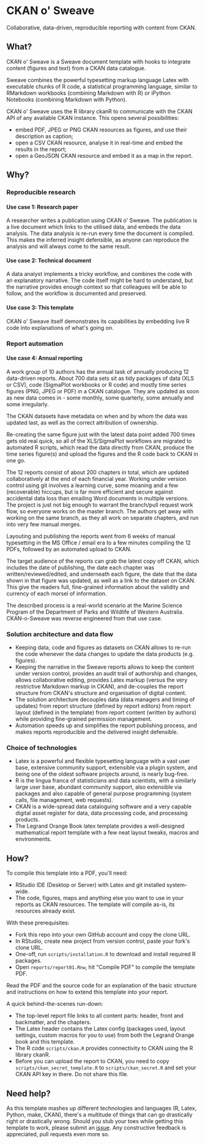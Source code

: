 # CKAN o' Sweave
Collaborative, data-driven, reproducible reporting with content from CKAN.

## What?
CKAN o' Sweave is a Sweave document template with hooks to integrate content
(figures and text) from a CKAN data catalogue.

Sweave combines the powerful typesetting markup language Latex with executable 
chunks of R code, a statistical programming language, similar to RMarkdown 
workbooks (combining Markdown with R) or iPython Notebooks (combining Markdown 
with Python).

CKAN o' Sweave uses the R library ckanR to communicate with the CKAN API of any
available CKAN instance. This opens several possibilities:

* embed PDF, JPEG or PNG CKAN resources as figures, and use their description as 
caption;
* open a CSV CKAN resource, analyse it in real-time and embed the results in the
report;
* open a GeoJSON CKAN resource and embed it as a map in the report.

## Why?

### Reproducible research
#### Use case 1: Research paper
A researcher writes a publication using CKAN o' Sweave. The publication is a 
live document which links to the utilised data, and embeds the data analysis. 
The data analysis is re-run every time the document is compiled. This makes the
inferred insight defensible, as anyone can reproduce the analysis and will always
come to the same result.

#### Use case 2: Technical document
A data analyst implements a tricky workflow, and combines the code with an 
explanatory narrative. The code itself might be hard to understand, but the narrative
provides enough context so that colleagues will be able to follow, and the 
workflow is documented and preserved.

#### Use case 3: This template
CKAN o' Sweave itself demonstrates its capabilities by embedding live R code
into explanations of what's going on.


### Report automation
#### Use case 4: Annual reporting
A work group of 10 authors has the annual task of annually producing 12 
data-driven reports. About 700 data sets sit as tidy packages of data (XLS or CSV), 
code (SigmaPlot workbooks or R code) and mostly time series figures (PNG, JPEG 
or PDF) in a CKAN catalogue. They are updated as soon as new data comes in - 
some monthly, some quarterly, some annually and some irregularly.

The CKAN datasets have metadata on when and by whom the data was updated last,
as well as the correct attribution of ownership.

Re-creating the same figure just with the latest data point added 700 times gets old
real quick, so all of the XLS/SigmaPlot workflows are migrated to automated R scripts,
which read the data directly from CKAN, produce the time series figure(s) and 
upload the figures and the R code back to CKAN in one go.

The 12 reports consist of about 200 chapters in total, which are updated 
collaboratively at the end of each financial year. Working under version control 
using git involves a learning curve, some moaning and a few (recoverable) hiccups,
but is far more efficient and secure against accidental data loss than 
emailing Word documents in multiple versions. The project is just not big enough
to warrant the branch/pull request work flow, so everyone works on the master branch.
The authors get away with working on the same branch, as they all work on separate
chapters, and run into very few manual merges.

Layouting and publishing the reports went from 6 weeks of manual typesetting 
in the MS Office / email era to a few minutes compiling the 12 PDFs, 
followed by an automated upload to CKAN.

The target audience of the reports can grab the latest copy off CKAN, which includes
the date of publishing, the date each chapter was written/reviewed/edited, and 
underneath each figure, the date that the data shown in that figure was updated,
as well as a link to the dataset on CKAN. This give the readers full, fine-grained
information about the validity and currency of each morsel of information.

The described process is a real-world scenario at the Marine Science Program of 
the Department of Parks and Wildlife of Western Australia. CKAN-o-Sweave was 
reverse engineered from that use case.

### Solution architecture and data flow

* Keeping data, code and figures as datasets on CKAN allows to re-run the code
whenever the data changes to update the data products (e.g. figures).
* Keeping the narrative in the Sweave reports allows to keep the content under
version control, provides an audit trail of authorship and changes, allows
collaborative editing, provides Latex markup (versus the very restrictive 
Markdown markup in CKAN), and de-couples the report structure from CKAN's structure
and organisation of digital content.
* The solution architecture decouples data (data managers and timing of updates) 
from report structure (defined by report editors) 
from report layout (defined in the template)
from report content (written by authors) while providing fine-grained 
permission management.
* Automation speeds up and simplifies the report publishing process, and makes
reports reproducible and the delivered insight defensible.

### Choice of technologies

* Latex is a powerful and flexible typesetting language with a vast user base, 
extensive community support, extensible via a plugin system, and being one of 
the oldest software projects around, is nearly bug-free.
* R is the lingua franca of statisticians and data scientists, with a similarly
large user base, abundant community support, also extensible via packages and 
also capable of general purpose programming (system calls, file management, web 
requests).
* CKAN is a wide-spread data cataloguing software and a very capable digital
asset register for data, data processing code, and processing products.
* The Legrand Orange Book latex template provides a well-designed mathematical
report template with a few neat layout tweaks, macros and environments.


## How?
To compile this template into a PDF, you'll need:

* RStudio IDE (Desktop or Server) with Latex and git installed system-wide.
* The code, figures, maps and anything else you want to use in your reports 
as CKAN resources. The template will compile as-is, its resources already exist.

With these prerequisites:

* Fork this repo into your own GitHub account and copy the clone URL.
* In RStudio, create new project from version control, paste your fork's clone URL.
* One-off, run `scripts/installation.R` to download and install required R packages.
* Open `reports/report01.Rnw`, hit "Compile PDF" to compile the template PDF.

Read the PDF and the source code for an explanation of the basic structure and 
instructions on how to extend this template into your report.

A quick behind-the-scenes run-down:
* The top-level report file links to all content parts: header, front and 
backmatter, and the chapters.
* The Latex header contains the Latex config (packages used, layout settings, 
custom macros for you to use) from both the Legrand Orange book and this template.
* The R code `scripts/ckan.R` provides connectivity to CKAN using the R library ckanR.
* Before you can upload the report to CKAN, you need to copy `scripts/ckan_secret_template.R`
to `scripts/ckan_secret.R` and set your CKAN API key in there. Do not share this file.

## Need help?
As this template mashes up different technologies and languages (R, Latex, 
Python, make, CKAN), there's a multitude of things that can go drastically right 
or drastically wrong.
Should you stub your toes while getting this template to work, please submit an
[issue](https://github.com/datawagovau/ckan-o-sweave/issues).
Any constructive feedback is appreciated, pull requests even more so.
